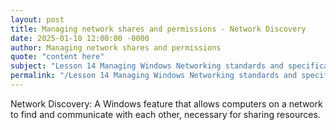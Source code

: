 ```yaml
---
layout: post
title: Managing network shares and permissions - Network Discovery
date: 2025-01-10 12:00:00 -0000
author: Managing network shares and permissions
quote: "content here"
subject: "Lesson 14 Managing Windows Networking standards and specifications"
permalink: "/Lesson 14 Managing Windows Networking standards and specifications/Managing network shares and permissions/Managing network shares and permissions - Network Discovery"
---
```


Network Discovery: A Windows feature that allows computers on a network to find and communicate with each other, necessary for sharing resources.
